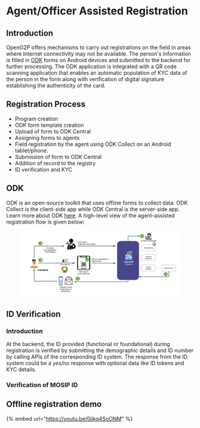 # Agent/Officer Assisted Registration

## **Introduction**

OpenG2P offers mechanisms to carry out registrations on the field in areas where Internet connectivity may not be available. The person's information is filled in [ODK](https://getodk.org/) forms on Android devices and submitted to the backend for further processing. The ODK application is integrated with a QR code scanning application that enables an automatic population of KYC data of the person in the form along with verification of digital signature establishing the authenticity of the card.

## Registration Process

* Program creation&#x20;
* ODK form template creation&#x20;
* Upload of form to ODK Central
* Assigning forms to agents
* Field registration by the agent using ODK Collect on an Android tablet/phone.
* Submission of form to ODK Central
* Addition of record to the registry&#x20;
* ID verification and KYC

## ODK

ODK is an open-source toolkit that uses offline forms to collect data.  ODK Collect is the client-side app while ODK Central is the server-side app.  Learn more about ODK [here](https://docs.getodk.org/). A high-level view of the agent-assisted registration flow is given below:

<figure><img src="../../../.gitbook/assets/image (3) (1) (1).png" alt=""><figcaption></figcaption></figure>

## ID Verification

### Introduction  <a href="#introduction" id="introduction"></a>

At the backend, the ID provided (functional or foundational) during registration is verified by submitting the demographic details and ID number by calling APIs of the corresponding ID system. The response from the ID system could be a _yes/no_ response with optional data like ID tokens and KYC details.

### Verification of MOSIP ID <a href="#verification-of-mosip-id" id="verification-of-mosip-id"></a>

## Offline registration demo

{% embed url="https://youtu.be/0jjkq4SoONM" %}



